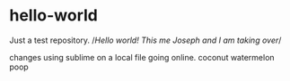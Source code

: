 # hello-world
Just a test repository.
/*Hello world! This me Joseph and I am taking over*/

changes using sublime on a local file going online.
coconut
watermelon
poop
